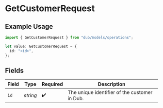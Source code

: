 # GetCustomerRequest

## Example Usage

```typescript
import { GetCustomerRequest } from "dub/models/operations";

let value: GetCustomerRequest = {
  id: "<id>",
};
```

## Fields

| Field                                         | Type                                          | Required                                      | Description                                   |
| --------------------------------------------- | --------------------------------------------- | --------------------------------------------- | --------------------------------------------- |
| `id`                                          | *string*                                      | :heavy_check_mark:                            | The unique identifier of the customer in Dub. |